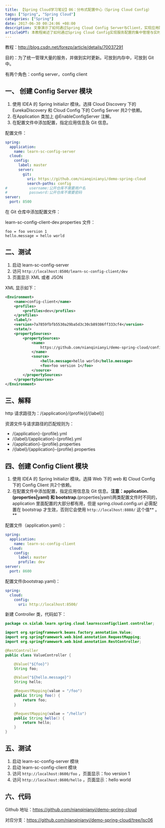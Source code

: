 ```yaml
---
title: 【Spring Cloud学习笔记】06：分布式配置中心（Spring Cloud Config）
tags: ["Spring", "Spring Cloud"]
categories: ["Spring"]
date: 2017-06-30 00:24:06 +08:00
description: 文章演示了如何通过Spring Cloud Config Server与Client，实现应用配置在Git仓库中的集中管理与动态获取。
articleGPT: 本教程阐述了如何通过Spring Cloud Config实现服务配置的集中管理与实时更新，即由Config Server从Git仓库统一拉取配置，并由Config Client端动态获取使用。
---
```


教程：<http://blog.csdn.net/forezp/article/details/70037291>

目的：为了统一管理大量的服务，并做到实时更新。可放到内存中，可放到 Git 中。  
  
有两个角色：config server，config client

## 一、 创建 Config Server 模块

  1. 使用 IDEA 的 Spring Initializr 模块。选择 Cloud Discovery 下的 EurekaDiscovery 和 Cloud Config 下的 Config Server 共2个依赖。
  2. 在Application 类加上 @EnableConfigServer 注解。
  3. 在配置文件中添加配置，指定应用信息及 Git 信息。

配置文件：

```yaml
spring:
  application:
    name: learn-sc-config-server
  cloud:
    config:
      label: master
      server:
        git:
          uri: https://github.com/nianqinianyi/demo-spring-cloud
          search-paths: config
#          username:公开仓库不需要用户名
#          password:公开仓库不需要密码
server:
  port: 8500
```

在 Git 仓库中添加配置文件：

learn-sc-config-client-dev.properties 文件：

```properties
foo = foo version 1
hello.message = hello world
```

## 二、测试

  1. 启动 learn-sc-config-server
  2. 访问 `http://localhost:8500/learn-sc-config-client/dev`
  3. 页面显示 XML 或者 JSON

XML 显示如下：

```XML
<Environment>
    <name>config-client</name>
    <profiles>
        <profiles>dev</profiles>
    </profiles>
    <label/>
    <version>7a7859fbfb5530a29ba5d3c30cb89386ff333cf4</version>
    <state/>
    <propertySources>
        <propertySources>
            <name>
                https://github.com/nianqinianyi/demo-spring-cloud/config/config-client-dev.properties
            </name>
            <source>
                <hello.message>hello world</hello.message>
                <foo>foo version 1</foo>
            </source>
        </propertySources>
    </propertySources>
</Environment>
```

## 三、解释

http 请求路径为：/{application}/{profile}[/{label}]

资源文件与请求路径的匹配规则为：

  * /{application}-{profile}.yml
  * /{label}/{application}-{profile}.yml
  * /{application}-{profile}.properties
  * /{label}/{application}-{profile}.properties

## 四、创建 Config Client 模块

  1. 使用 IDEA 的 Spring Initializr 模块。选择 Web 下的 web 和 Cloud Config 下的 Config Client 共2个依赖。
  2. 在配置文件中添加配置，指定应用信息及 Git 信息。**注意：application.(properties|yaml) 和 bootstrap**.(properties|yaml)两类配置文件时不同的，application 里面配置的大部分都有用，但是 spring.cloud.config.uri 必需配置在 bootstrap 才生效，否则它会使用 `http://localhost:8888/` 这个值**  。**

配置文件（application.yaml）：

```yaml
spring:
  application:
    name: learn-sc-config-client
  cloud:
    config:
      label: master
      profile: dev
server:
  port: 8600
```

配置文件(bootstrap.yaml)：

```yaml
spring:
  cloud:
    config:
      uri: http://localhost:8500/
```

新建 Controller 类，代码如下：

```Java
package cn.sixlab.learn.spring.cloud.learnscconfigclient.controller;

import org.springframework.beans.factory.annotation.Value;
import org.springframework.web.bind.annotation.RequestMapping;
import org.springframework.web.bind.annotation.RestController;

@RestController
public class ValueController {

    @Value("${foo}")
    String foo;

    @Value("${hello.message}")
    String hello;

    @RequestMapping(value = "/foo")
    public String foo() {
        return foo;
    }

    @RequestMapping(value = "/hello")
    public String hello() {
        return hello;
    }
}
```

## 五、测试

  1. 启动 learn-sc-config-server 模块
  2. 启动 learn-sc-config-client 模块
  3. 访问 `http://localhost:8600/foo` ，页面显示：foo version 1
  4. 访问 `http://localhost:8600/hello` ，页面显示：hello world

## 六、代码

Github 地址：<https://github.com/nianqinianyi/demo-spring-cloud>

对应分支：<https://github.com/nianqinianyi/demo-spring-cloud/tree/lsc06>
